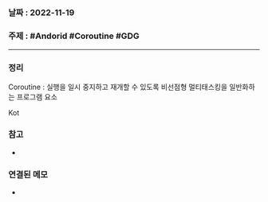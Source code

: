 ### 날짜 : 2022-11-19
### 주제 : #Andorid #Coroutine #GDG
----
### 정리
Coroutine : 실행을 일시 중지하고 재개할 수 있도록 비선점형 멀티태스킹을 일반화하는 프로그램 요소

Kot

### 참고
- 

### 연결된 메모
- 